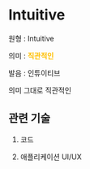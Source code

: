 # Intuitive

원형 : Intuitive

의미  : <span style="color:#FFBF00; font-weight:bold;">직관적인</span>

발음 : 인튜이티브

의미 그대로 직관적인

## 관련 기술

1. 코드

2. 애플리케이션 UI/UX
